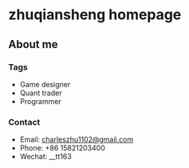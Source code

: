 # zhuqiansheng homepage

## About me

### Tags

- Game designer
- Quant trader
- Programmer

### Contact

- Email: charleszhu1102@gmail.com
- Phone: +86 15821203400
- Wechat: __tt163
